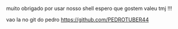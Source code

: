 muito obrigado por usar nosso shell espero que gostem valeu tmj !!!

vao la no git do pedro https://github.com/PEDROTUBER44

